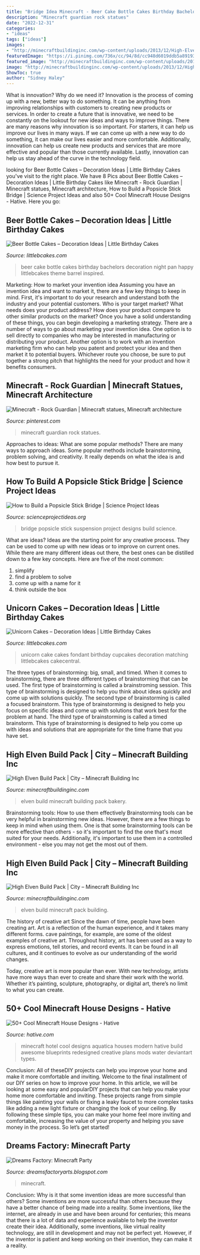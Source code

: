 ```yaml
---
title: "Bridge Idea Minecraft - Beer Cake Bottle Cakes Birthday Bachelors Decoration Night Pan Happy Littlebcakes Theme Barrel Inspired"
description: "Minecraft guardian rock statues"
date: "2022-12-31"
categories:
- "ideas"
tags: ["ideas"]
images:
- "http://minecraftbuildinginc.com/wp-content/uploads/2013/12/High-Elven-Build-Pack-ciy-minecraft-building-ideas-7.jpg"
featuredImage: "https://i.pinimg.com/736x/cc/94/8d/cc948d6019ddb5a891931906158a21b7.jpg"
featured_image: "http://minecraftbuildinginc.com/wp-content/uploads/2013/12/High-Elven-Build-Pack-ciy-minecraft-building-ideas-8.jpg"
image: "http://minecraftbuildinginc.com/wp-content/uploads/2013/12/High-Elven-Build-Pack-ciy-minecraft-building-ideas-8.jpg"
ShowToc: true
author: "Sidney Haley"
---
```



What is innovation? Why do we need it?
Innovation is the process of coming up with a new, better way to do something. It can be anything from improving relationships with customers to creating new products or services. In order to create a future that is innovative, we need to be constantly on the lookout for new ideas and ways to improve things.
There are many reasons why innovation is so important. For starters, it can help us improve our lives in many ways. If we can come up with a new way to do something, it can make our lives easier and more comfortable. Additionally, innovation can help us create new products and services that are more effective and popular than those currently available. Lastly, innovation can help us stay ahead of the curve in the technology field.

	

		
looking for Beer Bottle Cakes – Decoration Ideas | Little Birthday Cakes you've visit to the right place. We have 8 Pics about Beer Bottle Cakes – Decoration Ideas | Little Birthday Cakes like Minecraft - Rock Guardian | Minecraft statues, Minecraft architecture, How to Build a Popsicle Stick Bridge | Science Project Ideas and also 50+ Cool Minecraft House Designs - Hative. Here you go:
		
    
## Beer Bottle Cakes – Decoration Ideas | Little Birthday Cakes

<img loading=lazy src="https://www.littlebcakes.com/wp-content/uploads/2014/01/Beer-Bottle-Cake-Pan.jpg" onerror="this.onerror=null;this.src='https://tse4.mm.bing.net/th?id=OIP.kKDddyWVZKOFQbowZzYk2wHaJ4&amp;pid=15.1';" alt="Beer Bottle Cakes – Decoration Ideas | Little Birthday Cakes">

_Source: littlebcakes.com_

>beer cake bottle cakes birthday bachelors decoration night pan happy littlebcakes theme barrel inspired. 

	

Marketing: How to market your invention idea
Assuming you have an invention idea and want to market it, there are a few key things to keep in mind. First, it's important to do your research and understand both the industry and your potential customers. Who is your target market? What needs does your product address? How does your product compare to other similar products on the market? Once you have a solid understanding of these things, you can begin developing a marketing strategy.
There are a number of ways to go about marketing your invention idea. One option is to sell directly to companies who may be interested in manufacturing or distributing your product. Another option is to work with an invention marketing firm who can help you patent and protect your idea and then market it to potential buyers. Whichever route you choose, be sure to put together a strong pitch that highlights the need for your product and how it benefits consumers.

    
## Minecraft - Rock Guardian | Minecraft Statues, Minecraft Architecture

<img loading=lazy src="https://i.pinimg.com/736x/cc/94/8d/cc948d6019ddb5a891931906158a21b7.jpg" onerror="this.onerror=null;this.src='https://tse2.mm.bing.net/th?id=OIP.A7TGqZHTRRgvwxEYmONDkgHaKR&amp;pid=15.1';" alt="Minecraft - Rock Guardian | Minecraft statues, Minecraft architecture">

_Source: pinterest.com_

>minecraft guardian rock statues. 

	

Approaches to ideas: What are some popular methods?
There are many ways to approach ideas. Some popular methods include brainstorming, problem solving, and creativity. It really depends on what the idea is and how best to pursue it.

    
## How To Build A Popsicle Stick Bridge | Science Project Ideas

<img loading=lazy src="http://www.scienceprojectideas.org/wp-content/uploads/2016/01/Popsicle-Stick-Suspension-Bridge-300x194.jpg" onerror="this.onerror=null;this.src='https://tse2.mm.bing.net/th?id=OIP.X2Uy5dwwyfEK9o6SGfqUbQAAAA&amp;pid=15.1';" alt="How to Build a Popsicle Stick Bridge | Science Project Ideas">

_Source: scienceprojectideas.org_

>bridge popsicle stick suspension project designs build science. 

	

What are ideas?
Ideas are the starting point for any creative process. They can be used to come up with new ideas or to improve on current ones. While there are many different ideas out there, the best ones can be distilled down to a few key concepts. Here are five of the most common:
1. simplify
2. find a problem to solve
3. come up with a name for it
4. think outside the box

    
## Unicorn Cakes – Decoration Ideas | Little Birthday Cakes

<img loading=lazy src="http://www.littlebcakes.com/wp-content/uploads/2014/05/Unicorn-Cake-Pictures-768x1024.jpg" onerror="this.onerror=null;this.src='https://tse4.mm.bing.net/th?id=OIP.DjeHt37L_RjU2HqoxwmeRgHaJ4&amp;pid=15.1';" alt="Unicorn Cakes – Decoration Ideas | Little Birthday Cakes">

_Source: littlebcakes.com_

>unicorn cake cakes fondant birthday cupcakes decoration matching littlebcakes cakecentral. 

	

The three types of brainstorming: big, small, and timed.
When it comes to brainstorming, there are three different types of brainstorming that can be used. The first type of brainstorming is called a brainstroming session. This type of brainstorming is designed to help you think about ideas quickly and come up with solutions quickly. The second type of brainstorming is called a focused brainstorm. This type of brainstorming is designed to help you focus on specific ideas and come up with solutions that work best for the problem at hand. The third type of brainstorming is called a timed brainstorm. This type of brainstorming is designed to help you come up with ideas and solutions that are appropriate for the time frame that you have set.

    
## High Elven Build Pack | City – Minecraft Building Inc

<img loading=lazy src="http://minecraftbuildinginc.com/wp-content/uploads/2013/12/High-Elven-Build-Pack-ciy-minecraft-building-ideas-8.jpg" onerror="this.onerror=null;this.src='https://tse4.mm.bing.net/th?id=OIP.pAF9pyhGaC_hAmr-GlyUxAHaEQ&amp;pid=15.1';" alt="High Elven Build Pack | City – Minecraft Building Inc">

_Source: minecraftbuildinginc.com_

>elven build minecraft building pack bakery. 

	

Brainstorming tools: How to use them effectively
Brainstorming tools can be very helpful in brainstorming new ideas. However, there are a few things to keep in mind when using them. One is that some brainstorming tools can be more effective than others - so it's important to find the one that's most suited for your needs. Additionally, it's important to use them in a controlled environment - else you may not get the most out of them.

    
## High Elven Build Pack | City – Minecraft Building Inc

<img loading=lazy src="http://minecraftbuildinginc.com/wp-content/uploads/2013/12/High-Elven-Build-Pack-ciy-minecraft-building-ideas-7.jpg" onerror="this.onerror=null;this.src='https://tse4.mm.bing.net/th?id=OIP.1d-YEtd5MKzaFfBsl0df9wHaEQ&amp;pid=15.1';" alt="High Elven Build Pack | City – Minecraft Building Inc">

_Source: minecraftbuildinginc.com_

>elven build minecraft pack building. 

	

The history of creative art
Since the dawn of time, people have been creating art. Art is a reflection of the human experience, and it takes many different forms. cave paintings, for example, are some of the oldest examples of creative art.
Throughout history, art has been used as a way to express emotions, tell stories, and record events. It can be found in all cultures, and it continues to evolve as our understanding of the world changes.

 Today, creative art is more popular than ever. With new technology, artists have more ways than ever to create and share their work with the world. Whether it’s painting, sculpture, photography, or digital art, there’s no limit to what you can create.

    
## 50+ Cool Minecraft House Designs - Hative

<img loading=lazy src="https://hative.com/wp-content/uploads/2014/02/minecraft-houses/minecraft-aquatica-hotel-43.jpg" onerror="this.onerror=null;this.src='https://tse1.mm.bing.net/th?id=OIP.MfY2se3GDoY0RYCeSse6PwHaEL&amp;pid=15.1';" alt="50+ Cool Minecraft House Designs - Hative">

_Source: hative.com_

>minecraft hotel cool designs aquatica houses modern hative build awesome blueprints redesigned creative plans mods water deviantart types. 

	

Conclusion: All of theseDIY projects can help you improve your home and make it more comfortable and inviting.
Welcome to the final installment of our DIY series on how to improve your home. In this article, we will be looking at some easy and popularDIY projects that can help you make your home more comfortable and inviting. These projects range from simple things like painting your walls or fixing a leaky faucet to more complex tasks like adding a new light fixture or changing the look of your ceiling. By following these simple tips, you can make your home feel more inviting and comfortable, increasing the value of your property and helping you save money in the process. So let’s get started!

    
## Dreams Factory: Minecraft Party

<img loading=lazy src="http://2.bp.blogspot.com/-Nzy522soJLo/VI5CG4sYHXI/AAAAAAAABbs/e9NG8tMvtvg/s1600/PC020854.JPG" onerror="this.onerror=null;this.src='https://tse3.mm.bing.net/th?id=OIP._Mn9FBudSvvYc1gUm0uOQgHaJ4&amp;pid=15.1';" alt="Dreams Factory: Minecraft Party">

_Source: dreamsfactoryarts.blogspot.com_

>minecraft. 

	

Conclusion: Why is it that some invention ideas are more successful than others?
Some inventions are more successful than others because they have a better chance of being made into a reality. Some inventions, like the internet, are already in use and have been around for centuries; this means that there is a lot of data and experience available to help the inventor create their idea. Additionally, some inventions, like virtual reality technology, are still in development and may not be perfect yet. However, if the inventor is patient and keep working on their invention, they can make it a reality.


